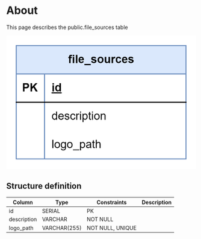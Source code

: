 # About  

This page describes the public.file_sources table  

![Alt text](file_sources.png)

## Structure definition  

| Column | Type | Constraints | Description |
| - | - | - | - |
| id | SERIAL | PK |
| description | VARCHAR | NOT NULL |
| logo_path | VARCHAR(255) | NOT NULL, UNIQUE |